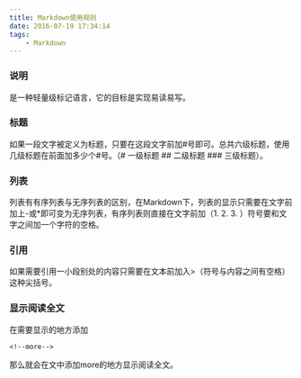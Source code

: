 ```yaml
---
title: Markdown使用规则
date: 2016-07-19 17:34:14
tags: 
	- Markdown 
---
```

### 说明
  是一种轻量级标记语言，它的目标是实现易读易写。
### 标题 
  如果一段文字被定义为标题，只要在这段文字前加#号即可。总共六级标题，使用几级标题在前面加多少个#号。（# 一级标题 ## 二级标题 ### 三级标题）。
### 列表 
  列表有有序列表与无序列表的区别，在Markdown下，列表的显示只需要在文字前加上-或*即可变为无序列表，有序列表则直接在文字前加（1. 2. 3. ）符号要和文字之间加一个字符的空格。
<!--more-->
### 引用 
  如果需要引用一小段别处的内容只需要在文本前加入>（符号与内容之间有空格）这种尖括号。
### 显示阅读全文
在需要显示的地方添加
```
<!--more-->
```
那么就会在文中添加more的地方显示阅读全文。